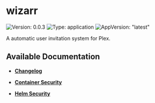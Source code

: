 # wizarr

![Version: 0.0.3](https://img.shields.io/badge/Version-0.0.3-informational?style=flat-square) ![Type: application](https://img.shields.io/badge/Type-application-informational?style=flat-square) ![AppVersion: "latest"](https://img.shields.io/badge/AppVersion-"latest"-informational?style=flat-square)

A automatic user invitation system for Plex.

## Available Documentation

- [**Changelog**](CHANGELOG)

- [**Container Security**](container-security)

- [**Helm Security**](helm-security)

